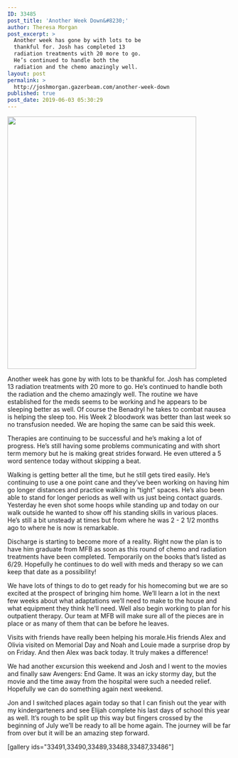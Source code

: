 ```yaml
---
ID: 33485
post_title: 'Another Week Down&#8230;'
author: Theresa Morgan
post_excerpt: >
  Another week has gone by with lots to be
  thankful for. Josh has completed 13
  radiation treatments with 20 more to go.
  He’s continued to handle both the
  radiation and the chemo amazingly well.
layout: post
permalink: >
  http://joshmorgan.gazerbeam.com/another-week-down
published: true
post_date: 2019-06-03 05:30:29
---
```

<!-- wp:tadv/classic-paragraph -->
<p><img class="aligncenter wp-image-33487" src="http://joshmorgan.gazerbeam.com/wp-content/uploads/2019/06/61780425_10156157525467401_1890002158196097024_n.jpg" alt="" width="425" height="567" /></p>
<p>Another week has gone by with lots to be thankful for. Josh has completed 13 radiation treatments with 20 more to go. He’s continued to handle both the radiation and the chemo amazingly well. The routine we have established for the meds seems to be working and he appears to be sleeping better as well. Of course the Benadryl he takes to combat nausea is helping the sleep too. His Week 2 bloodwork was better than last week so no transfusion needed. We are hoping the same can <span class="text_exposed_show">be said this week.</span></p>
<div class="text_exposed_show">
<p>Therapies are continuing to be successful and he’s making a lot of progress. He’s still having some problems communicating and with short term memory but he is making great strides forward. He even uttered a 5 word sentence today without skipping a beat.</p>
<p>Walking is getting better all the time, but he still gets tired easily. He’s continuing to use a one point cane and they’ve been working on having him go longer distances and practice walking in “tight” spaces. He’s also been able to stand for longer periods as well with us just being contact guards. Yesterday he even shot some hoops while standing up and today on our walk outside he wanted to show off his standing skills in various places. He’s still a bit unsteady at times but from where he was 2 - 2 1/2 months ago to where he is now is remarkable.</p>
<p>Discharge is starting to become more of a reality. Right now the plan is to have him graduate from MFB as soon as this round of chemo and radiation treatments have been completed. Temporarily on the books that’s listed as 6/29. Hopefully he continues to do well with meds and therapy so we can keep that date as a possibility!</p>
<p>We have lots of things to do to get ready for his homecoming but we are so excited at the prospect of bringing him home. We’ll learn a lot in the next few weeks about what adaptations we’ll need to make to the house and what equipment they think he’ll need. Well also begin working to plan for his outpatient therapy. Our team at MFB will make sure all of the pieces are in place or as many of them that can be before he leaves.</p>
<p>Visits with friends have really been helping his morale.His friends Alex and Olivia visited on Memorial Day and Noah and Louie made a surprise drop by on Friday. And then Alex was back today. It truly makes a difference!</p>
<p>We had another excursion this weekend and Josh and I went to the movies and finally saw Avengers: End Game. It was an icky stormy day, but the movie and the time away from the hospital were such a needed relief. Hopefully we can do something again next weekend.</p>
<p>Jon and I switched places again today so that I can finish out the year with my kindergarteners and see Elijah complete his last days of school this year as well. It’s rough to be split up this way but fingers crossed by the beginning of July we’ll be ready to all be home again. The journey will be far from over but it will be an amazing step forward.</p>
<p>[gallery ids="33491,33490,33489,33488,33487,33486"]</p>
</div>
<!-- /wp:tadv/classic-paragraph -->
